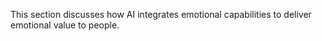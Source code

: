 ​​This section discusses how AI integrates emotional capabilities to deliver emotional value to people.​​